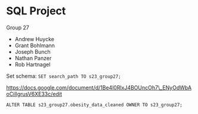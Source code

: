 # SQL Project

Group 27

 - Andrew Huycke
 - Grant Bohlmann
 - Joseph Bunch
 - Nathan Panzer
 - Rob Hartnagel

Set schema: `SET search_path TO s23_group27;`

https://docs.google.com/document/d/1Be4l0RlxJ4BOUncOh7\_ENyOdWbAoCiIlgrusV6XE33c/edit

`ALTER TABLE s23_group27.obesity_data_cleaned OWNER TO s23_group27;`
